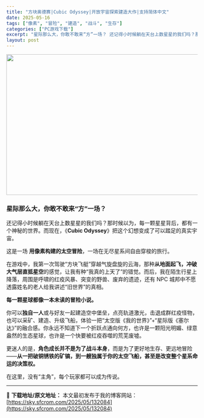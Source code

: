 ```yaml
---
title: "方块奥德赛|Cubic Odyssey|开放宇宙探索建造大作|支持简体中文"
date: 2025-05-16
tags: ["像素", "冒险", "建造", "战斗", "生存"]
categories: ["PC游戏下载"]
excerpt: "星际那么大，你敢不敢来“方”一场？ 还记得小时候躺在天台上数星星的我们吗？那时候以为，每一颗星星背后，都有一个神秘的世界。而现在，《Cubic Odyssey》把这个幻想变成了可以踏足的真实宇宙。 这是一场 用像素构建的太空冒险，一场在无尽星系间自由穿梭的旅行。 在游戏中，我第一次驾驶“方块飞艇”穿&hellip;"
layout: post
---
```


<img class="aligncenter size-full wp-image-132085" src="https://sky.sfcrom.com/wp-content/uploads/2025/05/2025051606113093.webp" alt="" width="660" height="370" />
<h3 class="" data-start="76" data-end="97">星际那么大，你敢不敢来“方”一场？</h3>
<p class="" data-start="99" data-end="183">还记得小时候躺在天台上数星星的我们吗？那时候以为，每一颗星星背后，都有一个神秘的世界。而现在，《<strong data-start="147" data-end="164">Cubic Odyssey</strong>》把这个幻想变成了可以踏足的真实宇宙。</p>
<p class="" data-start="185" data-end="221">这是一场 <strong data-start="190" data-end="204">用像素构建的太空冒险</strong>，一场在无尽星系间自由穿梭的旅行。</p>
<p class="" data-start="223" data-end="359">在游戏中，我第一次驾驶“方块飞艇”穿越气旋盘旋的云海，那种<strong data-start="252" data-end="271">从地面起飞，冲破大气层直抵星空</strong>的感觉，让我有种“我真的上天了”的错觉。而后，我在陌生行星上降落，周围是呼啸的红疫风暴、突变的野兽、废弃的遗迹，还有 NPC 城邦中不愿透露姓名的老人给我讲述“旧世界”的真相。</p>
<p class="" data-start="361" data-end="382"><strong data-start="361" data-end="382">每一颗星球都像一本未读的冒险小说。</strong></p>
<p class="" data-start="384" data-end="524">你可以<strong data-start="387" data-end="395">独自一人</strong>或与好友一起建造空中堡垒，点亮轨道激光，击退成群红疫怪物，也可以采矿、建造、升级飞船，体验一把“太空版《我的世界》”+“星际版《塞尔达》”的融合感。你永远不知道下一个折跃点通向何方，也许是一颗阳光明媚、绿意盎然的生态星球，也许是一个快要被红疫吞噬的荒芜废墟。</p>
<p class="" data-start="526" data-end="611">更迷人的是，<strong data-start="532" data-end="549">角色成长并不是为了战斗本身</strong>，而是为了更好地生存、更远地冒险——<strong data-start="567" data-end="611">从一把破铜锈铁的矿镐，到一艘独属于你的太空飞船，甚至是改变整个星系命运的决策权。</strong></p>
<p class="" data-start="613" data-end="636">在这里，没有“主角”，每个玩家都可以成为传说。</p>

---
📖 **下载地址/原文地址：** 本文最初发布于我的博客网站：[https://sky.sfcrom.com/2025/05/132084](https://sky.sfcrom.com/2025/05/132084)
